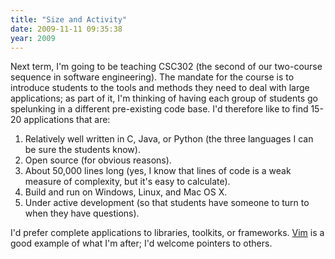 ```yaml
---
title: "Size and Activity"
date: 2009-11-11 09:35:38
year: 2009
---
```

Next term, I'm going to be teaching CSC302 (the second of our two-course sequence in software engineering). The mandate for the course is to introduce students to the tools and methods they need to deal with large applications; as part of it, I'm thinking of having each group of students go spelunking in a different pre-existing code base.  I'd therefore like to find 15-20 applications that are:
<ol>
  <li>Relatively well written in C, Java, or Python (the three languages I can be sure the students know).</li>
  <li>Open source (for obvious reasons).</li>
  <li>About 50,000 lines long (yes, I know that lines of code is a weak measure of complexity, but it's easy to calculate).</li>
  <li>Build and run on Windows, Linux, and Mac OS X.</li>
  <li>Under active development (so that students have someone to turn to when they have questions).</li>
</ol>
I'd prefer complete applications to libraries, toolkits, or frameworks.  <a href="http://www.vim.org">Vim</a> is a good example of what I'm after; I'd welcome pointers to others.
